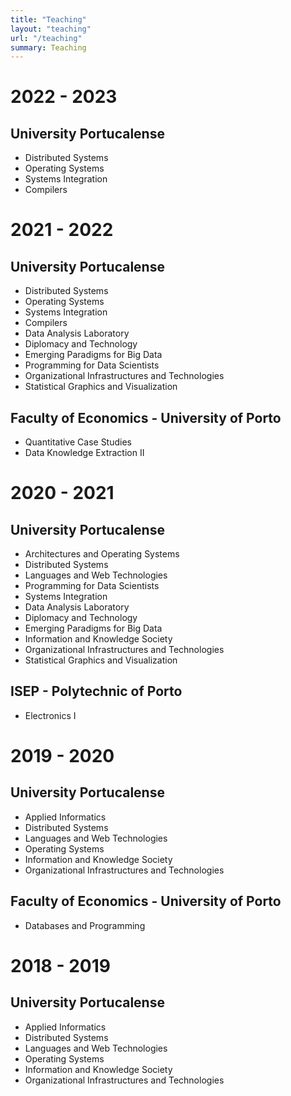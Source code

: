 ```yaml
---
title: "Teaching"
layout: "teaching"
url: "/teaching"
summary: Teaching
---
```


# 2022 - 2023

## University Portucalense
- Distributed Systems
- Operating Systems
- Systems Integration
- Compilers

# 2021 - 2022

## University Portucalense
- Distributed Systems
- Operating Systems
- Systems Integration
- Compilers
- Data Analysis Laboratory
- Diplomacy and Technology
- Emerging Paradigms for Big Data
- Programming for Data Scientists
- Organizational Infrastructures and Technologies
- Statistical Graphics and Visualization

## Faculty of Economics - University of Porto
- Quantitative Case Studies
- Data Knowledge Extraction II

# 2020 - 2021

## University Portucalense
- Architectures and Operating Systems
- Distributed Systems
- Languages and Web Technologies
- Programming for Data Scientists
- Systems Integration
- Data Analysis Laboratory
- Diplomacy and Technology
- Emerging Paradigms for Big Data
- Information and Knowledge Society
- Organizational Infrastructures and Technologies
- Statistical Graphics and Visualization

## ISEP - Polytechnic of Porto
- Electronics I

# 2019 - 2020

## University Portucalense
- Applied Informatics
- Distributed Systems
- Languages and Web Technologies
- Operating Systems
- Information and Knowledge Society
- Organizational Infrastructures and Technologies

## Faculty of Economics - University of Porto
- Databases and Programming


# 2018 - 2019

## University Portucalense
- Applied Informatics
- Distributed Systems
- Languages and Web Technologies
- Operating Systems
- Information and Knowledge Society
- Organizational Infrastructures and Technologies
